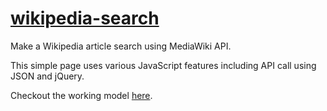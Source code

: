 # [wikipedia-search](https://codepen.io/piyushpatel2005/full/JENdzq/)
Make a Wikipedia article search using MediaWiki API.

This simple page uses various JavaScript features including API call using JSON and jQuery.

Checkout the working model [here](https://codepen.io/piyushpatel2005/full/JENdzq/).

